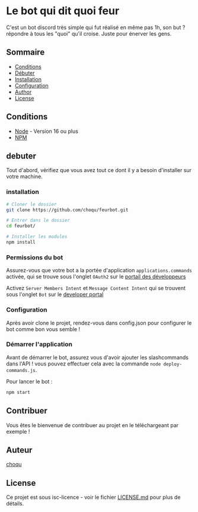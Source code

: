# Le bot qui dit quoi feur

C'est un bot discord très simple qui fut réalisé en même pas 1h, son but ? répondre à tous les "quoi" qu'il croise.
Juste pour énerver les gens.

## Sommaire

* [Conditions](#Conditions)
* [Débuter](#debuter)
* [Installation](#installation)
* [Configuration](#Configuration)
* [Author](#Auteur)
* [License](#License)

## Conditions

- [Node](https://nodejs.org/en/) - Version 16 ou plus
- [NPM](https://www.npmjs.com/)

## debuter

Tout d'abord, vérifiez que vous avez tout ce dont il y a besoin d'installer sur votre machine.

### installation

```bash
# Cloner le dossier
git clone https://github.com/choqu/feurbot.git

# Entrer dans le dossier
cd feurbot/

# Installer les modules
npm install
```

### Permissions du bot

Assurez-vous que votre bot a la portée d'application `applications.commands` activée, qui se trouve sous l'onglet `OAuth2` sur le [portail des développeurs](https://discord.com/developers/applications/)

Activez `Server Members Intent` et `Message Content Intent` qui se trouvent sous l'onglet `Bot` sur le [developer portal](https://discord.com/developers/applications/)

### Configuration

Après avoir clone le projet, rendez-vous dans config.json pour configurer le bot comme bon vous semble !

### Démarrer l'application

Avant de démarrer le bot, assurez vous d'avoir ajouter les slashcommands dans l'API ! vous pouvez effectuer cela avec la commande `node deploy-commands.js`.

Pour lancer le bot :
```bash
npm start
```

## Contribuer

Vous êtes le bienvenue de contribuer au projet en le téléchargeant par exemple !

## Auteur

[choqu](https://github.com/choqu/)


## License

Ce projet est sous isc-licence - voir le fichier [LICENSE.md](LICENSE) pour plus de détails.
